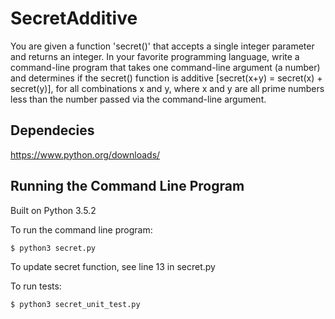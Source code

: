 # SecretAdditive

You are given a function 'secret()' that accepts a single integer parameter and returns an integer. 
In your favorite programming language, write a command-line program that takes one command-line argument (a number) 
and determines if the secret() function is additive [secret(x+y) = secret(x) + secret(y)], for all combinations x and y, 
where x and y are all prime numbers less than the number passed via the command-line argument.  

## Dependecies

https://www.python.org/downloads/

## Running the Command Line Program

Built on Python 3.5.2

To run the command line program:

`$ python3 secret.py`

To update secret function, see line 13 in secret.py

To run tests:

`$ python3 secret_unit_test.py`


